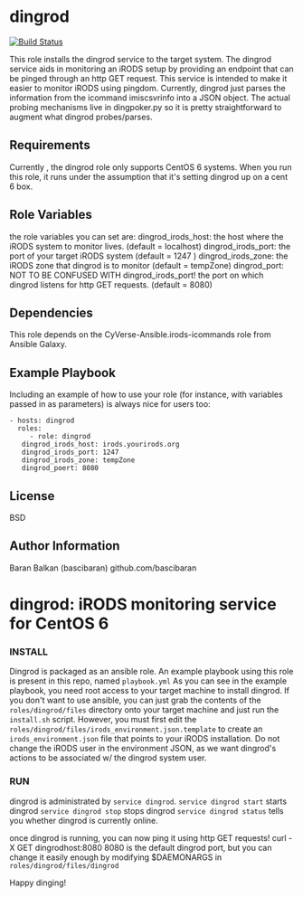 dingrod
========
[![Build Status](https://travis-ci.org/bascibaran/dingrod.svg?branch=master)](https://travis-ci.org/bascibaran/dingrod)

This role installs the dingrod service to the target system. The dingrod service aids in monitoring an iRODS setup by providing an endpoint that can be pinged through an http GET request. 
This service is intended to make it easier to monitor iRODS using pingdom. 
Currently, dingrod just parses the information from the icommand imiscsvrinfo into a JSON object. 
The actual probing mechanisms live in dingpoker.py so it is pretty straightforward to augment what dingrod probes/parses. 

Requirements
------------

Currently , the dingrod role only supports CentOS 6 systems. When you run this role, it runs under the assumption that it's setting dingrod up on a cent 6 box. 


Role Variables
------------
the role variables you can set are:
dingrod_irods_host: the host where the iRODS system to monitor lives. (default = localhost) 
dingrod_irods_port: the port of your target iRODS system (default = 1247 )
dingrod_irods_zone: the iRODS zone that dingrod is to monitor (default = tempZone)
dingrod_port: NOT TO BE CONFUSED WITH dingrod_irods_port! the port on which dingrod listens for http GET requests. (default = 8080)


Dependencies
------------

This role depends on the CyVerse-Ansible.irods-icommands role from Ansible Galaxy. 

Example Playbook
-------------------------

Including an example of how to use your role (for instance, with variables passed in as parameters) is always nice for users too:

    - hosts: dingrod
      roles:
         - role: dingrod
	   dingrod_irods_host: irods.yourirods.org
	   dingrod_irods_port: 1247
	   dingrod_irods_zone: tempZone
	   dingrod_poert: 8080

License
-------

BSD

Author Information
------------------
Baran Balkan (bascibaran)
github.com/bascibaran




# dingrod:  iRODS monitoring service for CentOS 6
### INSTALL
Dingrod is packaged as an ansible role. An example playbook using this role is present in this repo, named `playbook.yml`
As you can see in the example playbook, you need root access to your target machine to install dingrod. 
If you don't want to use ansible, you can just grab the contents of the `roles/dingrod/files` directory onto your target machine and  just run the `install.sh` script. 
 However, you must first edit the `roles/dingrod/files/irods_environment.json.template` to create an `irods_environment.json` file that points to your iRODS installation. 
Do not change the iRODS user in the environment JSON, as we want dingrod's actions to be associated w/ the dingrod system user. 

### RUN
dingrod is administrated by `service dingrod`. 
`service dingrod start` starts dingrod
`service dingrod stop`  stops  dingrod
`service dingrod status` tells you whether dingrod is currently online. 

once dingrod is running, you can now ping it using http GET requests! 
curl -X GET dingrodhost:8080
8080 is the default dingrod port, but you can change it easily enough by modifying $DAEMONARGS in `roles/dingrod/files/dingrod`

Happy dinging!

